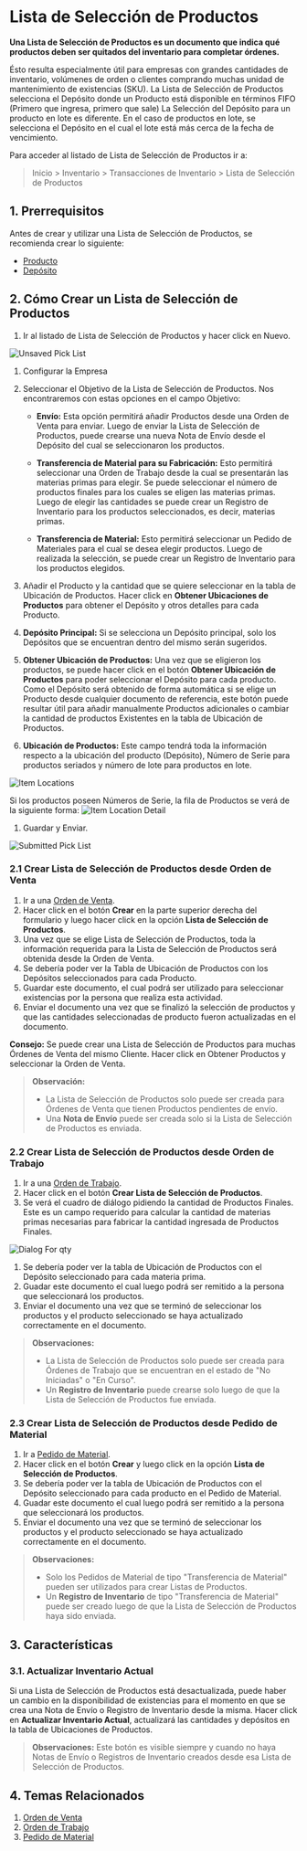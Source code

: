 # Lista de Selección de Productos

**Una Lista de Selección de Productos es un documento que indica qué productos deben ser quitados del inventario para completar órdenes.**

Ésto resulta especialmente útil para empresas con grandes cantidades de inventario, volúmenes de orden o clientes comprando muchas unidad de mantenimiento de existencias (SKU).
La Lista de Selección de Productos selecciona el Depósito donde un Producto está disponible en términos FIFO (Primero que ingresa, primero que sale)
La Selección del Depósito para un producto en lote es diferente. En el caso de productos en lote, se selecciona el Depósito en el cual el lote está más cerca de la fecha de vencimiento. 

Para acceder al listado de Lista de Selección de Productos ir a:

> Inicio > Inventario > Transacciones de Inventario > Lista de Selección de Productos

## 1. Prerrequisitos

Antes de crear y utilizar una Lista de Selección de Productos, se recomienda crear lo siguiente: 

- [Producto](/docs/user/manual/en/stock/item)
- [Depósito](/docs/user/manual/en/stock/warehouse)

## 2. Cómo Crear un Lista de Selección de Productos

1. Ir al listado de Lista de Selección de Productos y hacer click en Nuevo.
 <img class='screenshot' alt='Unsaved Pick List' src='{{docs_base_url}}/assets/img/stock/pick-list-unsaved-doc.png'>

1. Configurar la Empresa
1. Seleccionar el Objetivo de la Lista de Selección de Productos. Nos encontraremos con estas opciones en el campo Objetivo:  

   - **Envío:** Esta opción permitirá añadir Productos desde una Orden de Venta para enviar. Luego de enviar la Lista de Selección de Productos, puede crearse una nueva Nota de Envío desde el Depósito del cual se seleccionaron los productos. 

   - **Transferencia de Material para su Fabricación:** Esto permitirá seleccionar una Orden de Trabajo desde la cual se presentarán las materias primas para elegir. Se puede seleccionar el número de productos finales para los cuales se eligen las materias primas. Luego de elegir las cantidades se puede crear un Registro de Inventario para los productos seleccionados, es decir, materias primas.

   - **Transferencia de Material:** Esto permitirá seleccionar un Pedido de Materiales para el cual se desea elegir productos. Luego de realizada la selección, se puede crear un Registro de Inventario para los productos elegidos. 

1. Añadir el Producto y la cantidad que se quiere seleccionar en la tabla de Ubicación de Productos. Hacer click en **Obtener Ubicaciones de Productos** para obtener el Depósito y otros detalles para cada Producto. 

1. **Depósito Principal:** Si se selecciona un Depósito principal, solo los Depósitos que se encuentran dentro del mismo serán sugeridos. 

1. **Obtener Ubicación de Productos:** Una vez que se eligieron los productos, se puede hacer click en el botón **Obtener Ubicación de Productos** para poder seleccionar el Depósito para cada producto. Como el Depósito será obtenido de forma automática si se elige un Producto desde cualquier documento de referencia, este botón puede resultar útil para añadir manualmente Productos adicionales o cambiar la cantidad de productos Existentes en la tabla de Ubicación de Productos.  

1. **Ubicación de Productos:** Este campo tendrá toda la información respecto a la ubicación del producto (Depósito), Número de Serie para productos seriados y número de lote para productos en lote. 
 <img class='screenshot' alt='Item Locations' src='{{docs_base_url}}/assets/img/stock/pick-list-item-locations.png'>

 Si los productos poseen Números de Serie, la fila de Productos se verá de la siguiente forma:
 <img class='screenshot' alt='Item Location Detail' src='{{docs_base_url}}/assets/img/stock/pick-list-item-location-detail.png'>

1. Guardar y Enviar.
 <img class='screenshot' alt='Submitted Pick List' src='{{docs_base_url}}/assets/img/stock/pick-list-submitted-doc.png'>

### 2.1 Crear Lista de Selección de Productos desde Orden de Venta

1. Ir a una [Orden de Venta](/docs/user/manual/en/selling/sales-order).
1. Hacer click en el botón **Crear** en la parte superior derecha del formulario y luego hacer click en la opción **Lista de Selección de Productos**.
1. Una vez que se elige Lista de Selección de Productos, toda la información requerida para la Lista de Selección de Productos será obtenida desde la Orden de Venta. 
1. Se debería poder ver la Tabla de Ubicación de Productos con los Depósitos seleccionados para cada Producto. 
1. Guardar este documento, el cual podrá ser utilizado para seleccionar existencias por la persona que realiza esta actividad. 
1. Enviar el documento una vez que se finalizó la selección de productos y que las cantidades seleccionadas de producto fueron actualizadas en el documento. 

**Consejo:** Se puede crear una Lista de Selección de Productos para muchas Órdenes de Venta del mismo Cliente. Hacer click en Obtener Productos y seleccionar la Orden de Venta. 

> **Observación:**
>
> - La Lista de Selección de Productos solo puede ser creada para Órdenes de Venta que tienen Productos pendientes de envío.
> - Una **Nota de Envío** puede ser creada solo si la Lista de Selección de Productos es enviada.

### 2.2 Crear Lista de Selección de Productos desde Orden de Trabajo

1. Ir a una [Orden de Trabajo](/docs/user/manual/en/manufacturing/work-order).
1. Hacer click en el botón **Crear Lista de Selección de Productos**.
1. Se verá el cuadro de diálogo pidiendo la cantidad de Productos Finales. Este es un campo requerido para calcular la cantidad de materias primas necesarias para fabricar la cantidad ingresada de Productos Finales. 
<img class='screenshot' alt='Dialog For qty' src='{{docs_base_url}}/assets/img/stock/pick-list-dialog-for-qty.png'>

1. Se debería poder ver la tabla de Ubicación de Productos con el Depósito seleccionado para cada materia prima. 
1. Guadar este documento el cual luego podrá ser remitido a la persona que seleccionará los productos. 
1. Enviar el documento una vez que se terminó de seleccionar los productos y el producto seleccionado se haya actualizado correctamente en el documento. 

> **Observaciones:**
>
> - La Lista de Selección de Productos solo puede ser creada para Órdenes de Trabajo que se encuentran en el estado de "No Iniciadas" o "En Curso".
> - Un **Registro de Inventario** puede crearse solo luego de que la Lista de Selección de Productos fue enviada. 

### 2.3 Crear Lista de Selección de Productos desde Pedido de Material

1. Ir a [Pedido de Material](/docs/user/manual/en/stock/material-request).
1. Hacer click en el botón **Crear** y luego click en la opción **Lista de Selección de Productos**.
1. Se debería poder ver la tabla de Ubicación de Productos con el Depósito seleccionado para cada producto en el Pedido de Material.
1. Guadar este documento el cual luego podrá ser remitido a la persona que seleccionará los productos. 
1. Enviar el documento una vez que se terminó de seleccionar los productos y el producto seleccionado se haya actualizado correctamente en el documento.

> **Observaciones:**
>
> - Solo los Pedidos de Material de tipo "Transferencia de Material" pueden ser utilizados para crear Listas de Productos. 
> - Un **Registro de Inventario** de tipo "Transferencia de Material" puede ser creado luego de que la Lista de Selección de Productos haya sido enviada. 

## 3. Características

### 3.1. Actualizar Inventario Actual

Si una Lista de Selección de Productos está desactualizada, puede haber un cambio en la disponibilidad de existencias para el momento en que se crea una Nota de Envío o Registro de Inventario desde la misma. Hacer click en **Actualizar Inventario Actual**, actualizará las cantidades y depósitos en la tabla de Ubicaciones de Productos.

> **Observaciones:** Este botón es visible siempre y cuando no haya Notas de Envío o Registros de Inventario creados desde esa Lista de Selección de Productos. 

## 4. Temas Relacionados

1. [Orden de Venta](/docs/user/manual/en/selling/sales-order)
1. [Orden de Trabajo](/docs/user/manual/en/manufacturing/work-order)
1. [Pedido de Material](/docs/user/manual/en/stock/material-request)
